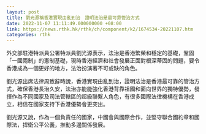 ```yaml
---
layout: post
title: 劉光源稱香港實現由亂到治　證明法治是最可靠管治方式
date: 2022-11-07 11:11:49.000000000 +08:00
link: https://news.rthk.hk/rthk/ch/component/k2/1674534-20221107.htm
categories: rthk
---
```


外交部駐港特派員公署特派員劉光源表示，法治是香港繁榮和穩定的基礎，鞏固「一國兩制」的憲制基礎，現時香港經濟和社會發展正面對根深蒂固的問題，要令香港成為一個更好的地方，法治扮演著不可或缺的角色。

劉光源出席法律周致辭時說，香港實現由亂到治，證明法治是香港最可靠的管治方式，確保香港長治久安，法治亦能能強化香港背靠祖國和面向世界的獨特優勢，發揮作為不同國家及司法管轄區的超級聯繫人角色，有很多國際法律機構在香港成立，相信在國家支持下香港優勢會更突出。

劉光源又說，作為一個負責任的國家，中國會與國際合作，並堅守聯合國約章和國際法，捍衛公平公義，推動多邊關係發展。
